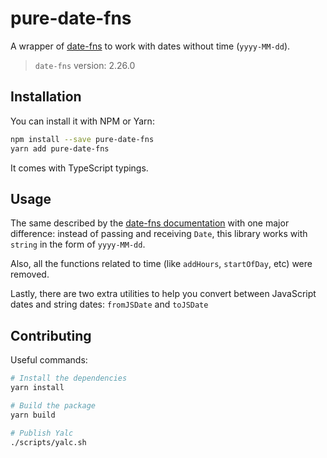 # pure-date-fns

A wrapper of [date-fns](https://www.npmjs.com/package/date-fns) to work with dates without time (`yyyy-MM-dd`).

> `date-fns` version: 2.26.0

## Installation

You can install it with NPM or Yarn:

```bash
npm install --save pure-date-fns
yarn add pure-date-fns
```

It comes with TypeScript typings.

## Usage

The same described by the [date-fns documentation](https://date-fns.org/docs/Getting-Started) with one major difference: instead of passing and receiving `Date`, this library works with `string` in the form of `yyyy-MM-dd`.

Also, all the functions related to time (like `addHours`, `startOfDay`, etc) were removed.

Lastly, there are two extra utilities to help you convert between JavaScript dates and string dates: `fromJSDate` and `toJSDate`

## Contributing

Useful commands:

```bash
# Install the dependencies
yarn install

# Build the package
yarn build

# Publish Yalc
./scripts/yalc.sh
```
